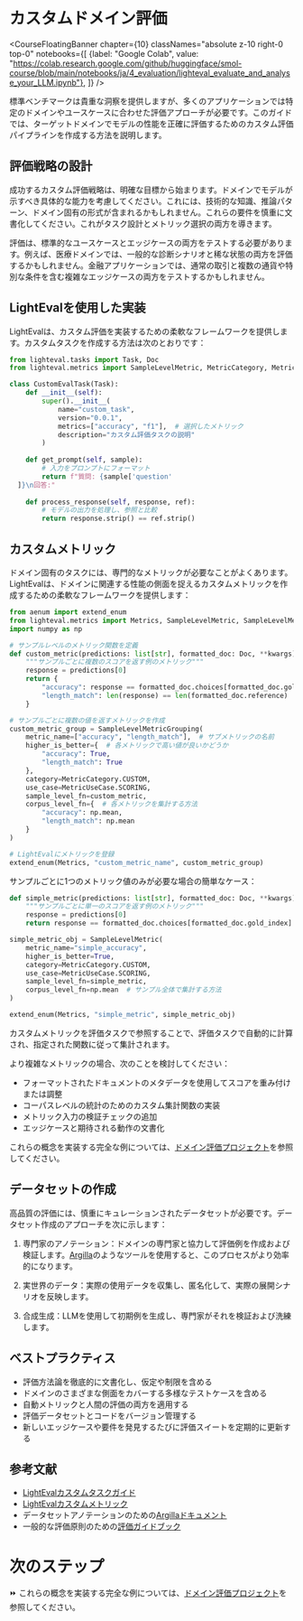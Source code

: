 # カスタムドメイン評価

<CourseFloatingBanner chapter={10}
  classNames="absolute z-10 right-0 top-0"
  notebooks={[
    {label: "Google Colab", value: "https://colab.research.google.com/github/huggingface/smol-course/blob/main/notebooks/ja/4_evaluation/lighteval_evaluate_and_analyse_your_LLM.ipynb"},
]} />
    
標準ベンチマークは貴重な洞察を提供しますが、多くのアプリケーションでは特定のドメインやユースケースに合わせた評価アプローチが必要です。このガイドでは、ターゲットドメインでモデルの性能を正確に評価するためのカスタム評価パイプラインを作成する方法を説明します。

## 評価戦略の設計

成功するカスタム評価戦略は、明確な目標から始まります。ドメインでモデルが示すべき具体的な能力を考慮してください。これには、技術的な知識、推論パターン、ドメイン固有の形式が含まれるかもしれません。これらの要件を慎重に文書化してください。これがタスク設計とメトリック選択の両方を導きます。

評価は、標準的なユースケースとエッジケースの両方をテストする必要があります。例えば、医療ドメインでは、一般的な診断シナリオと稀な状態の両方を評価するかもしれません。金融アプリケーションでは、通常の取引と複数の通貨や特別な条件を含む複雑なエッジケースの両方をテストするかもしれません。

## LightEvalを使用した実装

LightEvalは、カスタム評価を実装するための柔軟なフレームワークを提供します。カスタムタスクを作成する方法は次のとおりです：

```python
from lighteval.tasks import Task, Doc
from lighteval.metrics import SampleLevelMetric, MetricCategory, MetricUseCase

class CustomEvalTask(Task):
    def __init__(self):
        super().__init__(
            name="custom_task",
            version="0.0.1",
            metrics=["accuracy", "f1"],  # 選択したメトリック
            description="カスタム評価タスクの説明"
        )
    
    def get_prompt(self, sample):
        # 入力をプロンプトにフォーマット
        return f"質問: {sample['question'
  ]}\n回答:"
    
    def process_response(self, response, ref):
        # モデルの出力を処理し、参照と比較
        return response.strip() == ref.strip()
```

## カスタムメトリック

ドメイン固有のタスクには、専門的なメトリックが必要なことがよくあります。LightEvalは、ドメインに関連する性能の側面を捉えるカスタムメトリックを作成するための柔軟なフレームワークを提供します：

```python
from aenum import extend_enum
from lighteval.metrics import Metrics, SampleLevelMetric, SampleLevelMetricGrouping
import numpy as np

# サンプルレベルのメトリック関数を定義
def custom_metric(predictions: list[str], formatted_doc: Doc, **kwargs) -> dict:
    """サンプルごとに複数のスコアを返す例のメトリック"""
    response = predictions[0]
    return {
        "accuracy": response == formatted_doc.choices[formatted_doc.gold_index],
        "length_match": len(response) == len(formatted_doc.reference)
    }

# サンプルごとに複数の値を返すメトリックを作成
custom_metric_group = SampleLevelMetricGrouping(
    metric_name=["accuracy", "length_match"],  # サブメトリックの名前
    higher_is_better={  # 各メトリックで高い値が良いかどうか
        "accuracy": True,
        "length_match": True
    },
    category=MetricCategory.CUSTOM,
    use_case=MetricUseCase.SCORING,
    sample_level_fn=custom_metric,
    corpus_level_fn={  # 各メトリックを集計する方法
        "accuracy": np.mean,
        "length_match": np.mean
    }
)

# LightEvalにメトリックを登録
extend_enum(Metrics, "custom_metric_name", custom_metric_group)
```

サンプルごとに1つのメトリック値のみが必要な場合の簡単なケース：

```python
def simple_metric(predictions: list[str], formatted_doc: Doc, **kwargs) -> bool:
    """サンプルごとに単一のスコアを返す例のメトリック"""
    response = predictions[0]
    return response == formatted_doc.choices[formatted_doc.gold_index]

simple_metric_obj = SampleLevelMetric(
    metric_name="simple_accuracy",
    higher_is_better=True,
    category=MetricCategory.CUSTOM,
    use_case=MetricUseCase.SCORING,
    sample_level_fn=simple_metric,
    corpus_level_fn=np.mean  # サンプル全体で集計する方法
)

extend_enum(Metrics, "simple_metric", simple_metric_obj)
```

カスタムメトリックを評価タスクで参照することで、評価タスクで自動的に計算され、指定された関数に従って集計されます。

より複雑なメトリックの場合、次のことを検討してください：
- フォーマットされたドキュメントのメタデータを使用してスコアを重み付けまたは調整
- コーパスレベルの統計のためのカスタム集計関数の実装
- メトリック入力の検証チェックの追加
- エッジケースと期待される動作の文書化

これらの概念を実装する完全な例については、[ドメイン評価プロジェクト](./project/README.md)を参照してください。

## データセットの作成

高品質の評価には、慎重にキュレーションされたデータセットが必要です。データセット作成のアプローチを次に示します：

1. 専門家のアノテーション：ドメインの専門家と協力して評価例を作成および検証します。[Argilla](https://github.com/argilla-io/argilla)のようなツールを使用すると、このプロセスがより効率的になります。

2. 実世界のデータ：実際の使用データを収集し、匿名化して、実際の展開シナリオを反映します。

3. 合成生成：LLMを使用して初期例を生成し、専門家がそれを検証および洗練します。

## ベストプラクティス

- 評価方法論を徹底的に文書化し、仮定や制限を含める
- ドメインのさまざまな側面をカバーする多様なテストケースを含める
- 自動メトリックと人間の評価の両方を適用する
- 評価データセットとコードをバージョン管理する
- 新しいエッジケースや要件を発見するたびに評価スイートを定期的に更新する

## 参考文献

- [LightEvalカスタムタスクガイド](https://github.com/huggingface/lighteval/wiki/Adding-a-Custom-Task)
- [LightEvalカスタムメトリック](https://github.com/huggingface/lighteval/wiki/Adding-a-New-Metric)
- データセットアノテーションのための[Argillaドキュメント](https://docs.argilla.io)
- 一般的な評価原則のための[評価ガイドブック](https://github.com/huggingface/evaluation-guidebook)

# 次のステップ

⏩ これらの概念を実装する完全な例については、[ドメイン評価プロジェクト](./project/README.md)を参照してください。
